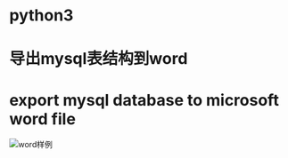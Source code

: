 # python3
# 导出mysql表结构到word
# export mysql database to microsoft word file

![word样例](http://yanglikun.github.io/share/dbtable.jpg)

